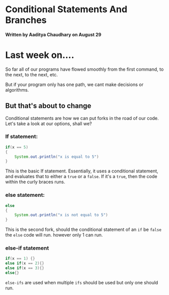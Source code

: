 # Conditional Statements And Branches

#### Written by Aaditya Chaudhary on August 29

# Last week on....

So far all of our programs have flowed smoothly from the first command, to the next, to the next, etc.

But if your program only has one path, we cant make decisions or algorithms.

## But that's about to change

Conditional statements are how we can put forks in the road of our code. Let's take a look at our options, shall we?

### If statement:

````java
if(x == 5)
{
    System.out.println("x is equal to 5")
}
````
This is the basic If statement. Essentially, it uses a conditional statement, and evaluates that to either a `true` or a `false`. If it's a `true`, then the code within the curly braces runs.

### else statement:

````java
else
{
    System.out.println("x is not equal to 5")
}
````
This is the second fork, should the conditional statement of an `if` be `false` the `else` code will run. however only 1 can run.

### else-if statement

````java
if(x == 1) {}
else if(x == 2){}
else if(x == 3){}
else{}
````
`else-ifs` are used when multiple `ifs` should be used but only one should run.
